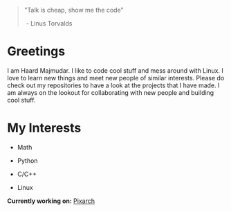 > "Talk is cheap, show me the code"
> 
>  - Linus Torvalds

# Greetings

I am Haard Majmudar. I like to code cool stuff and mess around with Linux. I love to learn new things and meet new people of similar interests. Please do check out my repositories to have a look at the projects that I have made. I am always on the lookout for collaborating with new people and building cool stuff. 


# My Interests

- Math

- Python

- C/C++

- Linux

**Currently working on:** [Pixarch](https://github.com/heisenburgh/pixarch)
